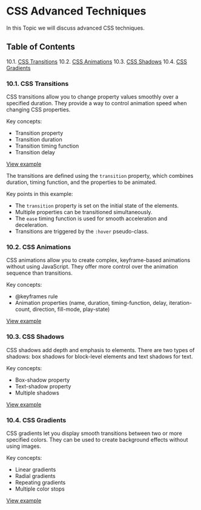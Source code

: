 # CSS Advanced Techniques

In this Topic we will discuss advanced CSS techniques.

## Table of Contents

10.1. [CSS Transitions](#101-css-transitions)
10.2. [CSS Animations](#102-css-animations)
10.3. [CSS Shadows](#103-css-shadows)
10.4. [CSS Gradients](#104-css-gradients)

### 10.1. CSS Transitions

CSS transitions allow you to change property values smoothly over a specified duration. They provide a way to control animation speed when changing CSS properties.

Key concepts:

- Transition property
- Transition duration
- Transition timing function
- Transition delay

[View example](./10.1_css_transitions.html)

The transitions are defined using the `transition` property, which combines duration, timing function, and the properties to be animated.

Key points in this example:

- The `transition` property is set on the initial state of the elements.
- Multiple properties can be transitioned simultaneously.
- The `ease` timing function is used for smooth acceleration and deceleration.
- Transitions are triggered by the `:hover` pseudo-class.

### 10.2. CSS Animations

CSS animations allow you to create complex, keyframe-based animations without using JavaScript. They offer more control over the animation sequence than transitions.

Key concepts:

- @keyframes rule
- Animation properties (name, duration, timing-function, delay, iteration-count, direction, fill-mode, play-state)

[View example](./10.2_css_animations.html)

### 10.3. CSS Shadows

CSS shadows add depth and emphasis to elements. There are two types of shadows: box shadows for block-level elements and text shadows for text.

Key concepts:

- Box-shadow property
- Text-shadow property
- Multiple shadows

[View example](./10.3_css_shadows.html)

### 10.4. CSS Gradients

CSS gradients let you display smooth transitions between two or more specified colors. They can be used to create background effects without using images.

Key concepts:

- Linear gradients
- Radial gradients
- Repeating gradients
- Multiple color stops

[View example](./10.4_css_gradients.html)
